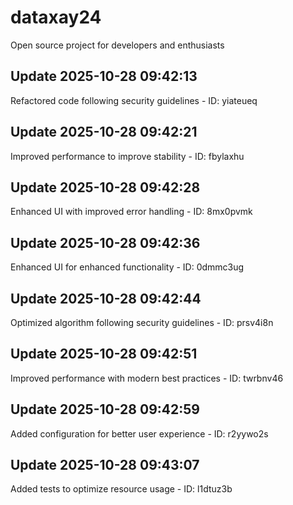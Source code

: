 # dataxay24
Open source project for developers and enthusiasts

## Update 2025-10-28 09:42:13
Refactored code following security guidelines - ID: yiateueq


## Update 2025-10-28 09:42:21
Improved performance to improve stability - ID: fbylaxhu


## Update 2025-10-28 09:42:28
Enhanced UI with improved error handling - ID: 8mx0pvmk


## Update 2025-10-28 09:42:36
Enhanced UI for enhanced functionality - ID: 0dmmc3ug


## Update 2025-10-28 09:42:44
Optimized algorithm following security guidelines - ID: prsv4i8n


## Update 2025-10-28 09:42:51
Improved performance with modern best practices - ID: twrbnv46


## Update 2025-10-28 09:42:59
Added configuration for better user experience - ID: r2yywo2s


## Update 2025-10-28 09:43:07
Added tests to optimize resource usage - ID: l1dtuz3b

